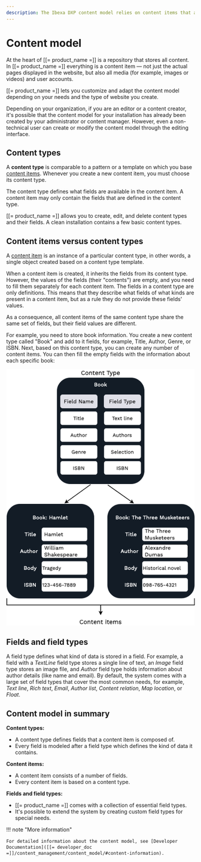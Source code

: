 ```yaml
---
description: The Ibexa DXP content model relies on content items that are based on predefined content types.
---
```


# Content model

At the heart of [[= product_name =]] is a repository that stores all content.
In [[= product_name =]] everything is a content item — not just the actual pages displayed in the website, but also all media (for example, images or videos) and user accounts.

[[= product_name =]] lets you customize and adapt the content model depending on your needs and the type of website you create.

Depending on your organization, if you are an editor or a content creator, it's possible that the content model for your installation has already been created by your administrator or content manager.
However, even a non-technical user can create or modify the content model through the editing interface.

## Content types

A **content type** is comparable to a pattern or a template on which you base [content items](content_items.md).
Whenever you create a new content item, you must choose its content type.

The content type defines what fields are available in the content item.
A content item may only contain the fields that are defined in the content type.

[[= product_name =]] allows you to create, edit, and delete content types and their fields.
A clean installation contains a few basic content types.

## Content items versus content types

A [content item](content_items.md) is an instance of a particular content type, in other words, a single object created based on a content type template.

When a content item is created, it inherits the fields from its content type.
However, the values of the fields (their "contents") are empty, and you need to fill them separately for each content item.
The fields in a content type are only definitions.
This means that they describe what fields of what kinds are present in a content item, but as a rule they do not provide these fields' values.

As a consequence, all content items of the same content type share the same set of fields, but their field values are different.

For example, you need to store book information.
You create a new content type called "Book" and add to it fields, for example, Title, Author, Genre, or ISBN.
Next, based on this content type, you can create any number of content items.
You can then fill the empty fields with the information about each specific book:

![Content model diagram](img/content_model_diagram.png "Content model diagram")

## Fields and field types

A field type defines what kind of data is stored in a field.
For example, a field with a *TextLine* field type stores a single line of text, an *Image* field type stores an image file, and *Author* field type holds information about author details (like name and email).
By default, the system comes with a large set of field types that cover the most common needs, for example, *Text line*, *Rich text*, *Email*, *Author list*, *Content relation*, *Map location*, or *Float*.

## Content model in summary

**Content types:**

- A content type defines fields that a content item is composed of.
- Every field is modeled after a field type which defines the kind of data it contains.

**Content items:**

- A content item consists of a number of fields.
- Every content item is based on a content type.

**Fields and field types:**

- [[= product_name =]] comes with a collection of essential field types.
- It's possible to extend the system by creating custom field types for special needs.

!!! note "More information"

    For detailed information about the content model, see [Developer Documentation]([[= developer_doc =]]/content_management/content_model/#content-information).
